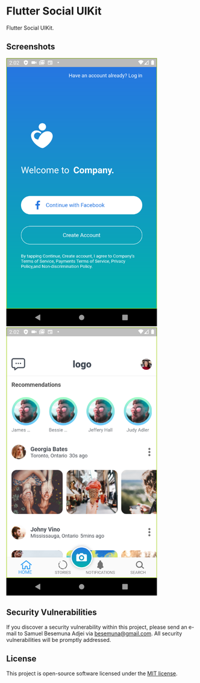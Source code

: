 # Flutter Social UIKit
Flutter Social UIKit.


## Screenshots

<div style="display:inline-block">
<img style="margin-right:20px" src="screenshots/one.png" width="400px">
<img src="screenshots/two.png" width="400px">
</div>


## Security Vulnerabilities

If you discover a security vulnerability within this project, please send an e-mail to Samuel Besemuna Adjei via [besemuna@gmail.com](mailto:besemuna@gmail.com). All security vulnerabilities will be promptly addressed.

## License

This project is open-source software licensed under the [MIT license](https://opensource.org/licenses/MIT).
